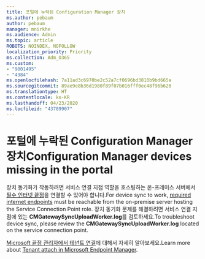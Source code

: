 ```yaml
---
title: 포털에 누락된 Configuration Manager 장치
ms.author: pebaum
author: pebaum
manager: mnirkhe
ms.audience: Admin
ms.topic: article
ROBOTS: NOINDEX, NOFOLLOW
localization_priority: Priority
ms.collection: Adm_O365
ms.custom:
- "9001495"
- "4384"
ms.openlocfilehash: 7a11ad3c6970be2c52a7cf0696bd3810b9bd665a
ms.sourcegitcommit: 89ae9e8b36d1980f89f07b016fff0ec48f96b620
ms.translationtype: HT
ms.contentlocale: ko-KR
ms.lasthandoff: 04/23/2020
ms.locfileid: "43789907"
---
```

# <a name="configuration-manager-devices-missing-in-the-portal"></a><span data-ttu-id="1ef74-102">포털에 누락된 Configuration Manager 장치</span><span class="sxs-lookup"><span data-stu-id="1ef74-102">Configuration Manager devices missing in the portal</span></span>

<span data-ttu-id="1ef74-103">장치 동기화가 작동하려면 서비스 연결 지점 역할을 호스팅하는 온-프레미스 서버에서 [필수 인터넷 끝점](https://docs.microsoft.com/configmgr/tenant-attach/device-sync-actions#internet-endpoints)을 연결할 수 있어야 합니다.</span><span class="sxs-lookup"><span data-stu-id="1ef74-103">For device sync to work, [required internet endpoints](https://docs.microsoft.com/configmgr/tenant-attach/device-sync-actions#internet-endpoints) must be reachable from the on-premise server hosting the Service Connection Point role.</span></span> <span data-ttu-id="1ef74-104">장치 동기화 문제를 해결하려면 서비스 연결 지점에 있는 **CMGatewaySyncUploadWorker.log**를 검토하세요.</span><span class="sxs-lookup"><span data-stu-id="1ef74-104">To troubleshoot device sync, please review the **CMGatewaySyncUploadWorker.log** located on the service connection point.</span></span>

<span data-ttu-id="1ef74-105">[Microsoft 끝점 관리자에서 테넌트 연결](https://docs.microsoft.com/configmgr/tenant-attach/)에 대해서 자세히 알아보세요.</span><span class="sxs-lookup"><span data-stu-id="1ef74-105">Learn more about [Tenant attach in Microsoft Endpoint Manager](https://docs.microsoft.com/configmgr/tenant-attach/).</span></span>
